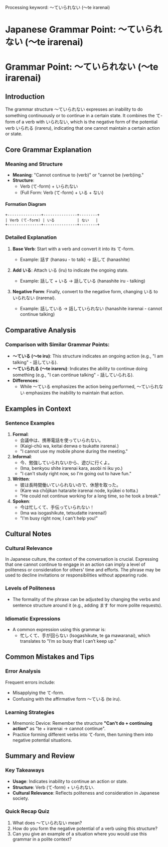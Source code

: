 Processing keyword: ～ていられない (〜te irarenai)
# Japanese Grammar Point: ～ていられない (〜te irarenai)
# Grammar Point: ～ていられない (〜te irarenai)
## Introduction
The grammar structure ～ていられない expresses an inability to do something continuously or to continue in a certain state. It combines the て-form of a verb with いられない, which is the negative form of the potential verb いられる (irareru), indicating that one cannot maintain a certain action or state.
## Core Grammar Explanation
### Meaning and Structure
- **Meaning**: "Cannot continue to (verb)" or "cannot be (verb)ing."
- **Structure**: 
  - Verb (て-form) + いられない
  - (Full Form: Verb (て-form) + いる + ない)
#### Formation Diagram
```
+---------------+---------------+--------+
| Verb (て-form) | いる          | ない   |
+---------------+---------------+--------+
```
### Detailed Explanation
1. **Base Verb**: Start with a verb and convert it into its て-form.
   - Example: 話す (hanasu - to talk) → 話して (hanashite)
  
2. **Add いる**: Attach いる (iru) to indicate the ongoing state.
   - Example: 話して + いる → 話している (hanashite iru - talking)
3. **Negative Form**: Finally, convert to the negative form, changing いる to いられない (irarenai).
   - Example: 話している → 話していられない (hanashite irarenai - cannot continue talking)
## Comparative Analysis
### Comparison with Similar Grammar Points:
- **～ている (〜te iru)**: This structure indicates an ongoing action (e.g., "I am talking" - 話している).
- **～ていられる (〜te irareru)**: Indicates the ability to continue doing something (e.g., "I can continue talking" - 話していられる).
- **Differences**:
  - While 〜ている emphasizes the action being performed, 〜ていられない emphasizes the inability to maintain that action.
## Examples in Context
### Sentence Examples
1. **Formal**: 
   - 会議中は、携帯電話を使っていられない。 
   - (Kaigi-chū wa, keitai denwa o tsukatte irarenai.)
   - "I cannot use my mobile phone during the meeting."
2. **Informal**: 
   - 今、勉強していられないから、遊びに行くよ。
   - (Ima, benkyou shite irarenai kara, asobi ni iku yo.)
   - "I can't study right now, so I'm going out to have fun."
3. **Written**: 
   - 彼は長時間働いていられないので、休憩を取った。
   - (Kare wa chōjikan hataraite irarenai node, kyūkei o totta.)
   - "He could not continue working for a long time, so he took a break."
4. **Spoken**: 
   - 今は忙しくて、手伝っていられない！
   - (Ima wa isogashikute, tetsudatte irarenai!)
   - "I'm busy right now, I can't help you!"
## Cultural Notes
### Cultural Relevance
In Japanese culture, the context of the conversation is crucial. Expressing that one cannot continue to engage in an action can imply a level of politeness or consideration for others' time and efforts. The phrase may be used to decline invitations or responsibilities without appearing rude.
### Levels of Politeness
- The formality of the phrase can be adjusted by changing the verbs and sentence structure around it (e.g., adding ます for more polite requests).
### Idiomatic Expressions
- A common expression using this grammar is:
  - 忙しくて、手が回らない (Isogashikute, te ga mawaranai), which translates to "I’m so busy that I can’t keep up."
## Common Mistakes and Tips
### Error Analysis
Frequent errors include:
- Misapplying the て-form.
- Confusing with the affirmative form 〜ている (te iru).
### Learning Strategies
- Mnemonic Device: Remember the structure **"Can't do + continuing action"** as "te + irarenai -> cannot continue".
- Practice forming different verbs into て-form, then turning them into negative potential situations.
## Summary and Review
### Key Takeaways
- **Usage**: Indicates inability to continue an action or state.
- **Structure**: Verb (て-form) + いられない.
- **Cultural Relevance**: Reflects politeness and consideration in Japanese society.
### Quick Recap Quiz
1. What does ～ていられない mean?
2. How do you form the negative potential of a verb using this structure?
3. Can you give an example of a situation where you would use this grammar in a polite context?

